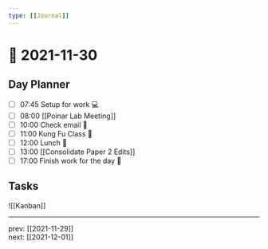 ```yaml
---
type: [[Journal]]
---
```


# 📆 2021-11-30

## Day Planner
- [ ] 07:45 Setup for work 💻
- [ ] 08:00 [[Poinar Lab Meeting]]
- [ ] 10:00 Check email 📧
- [ ] 11:00 Kung Fu Class 🥋
- [ ] 12:00 Lunch 🍙
- [ ] 13:00 [[Consolidate Paper 2 Edits]]
- [ ] 17:00 Finish work for the day 🎉

## Tasks

![[Kanban]]

---

prev: [[2021-11-29]]  
next: [[2021-12-01]]  